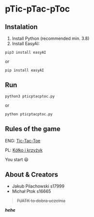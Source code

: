 # pTic-pTac-pToc

## Instalation

1. Install Python (recommended min. 3.8)
2. Install EasyAI:

```text
pip3 install easyAI
```

or

```text
pip install easyAI
```

## Run

```text
python3 pticptacptoc.py
```

or

```text
python pticptacptoc.py
```

## Rules of the game

ENG:
[Tic-Tac-Toe](https://en.wikipedia.org/wiki/Tic-tac-toe)

PL:
[Kółko i krzyżyk](https://pl.wikipedia.org/wiki/K%C3%B3%C5%82ko_i_krzy%C5%BCyk)

You start 😃

## About & Creators

-   Jakub Pilachowski s17999
-   Michał Ptok s16665

> ~~PJATK to dobra uczelnia~~

**_hehe_**
